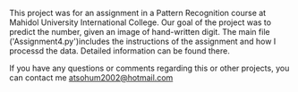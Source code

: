 This project was for an assignment in a Pattern Recognition course at Mahidol University International College. Our goal of the project was to predict the number, given an image of hand-written digit. The main file ('Assignment4.py')includes the instructions of the assignment and how I processd the data. Detailed information can be found there.

If you have any questions or comments regarding this or other projects, you can contact me atsohum2002@hotmail.com
